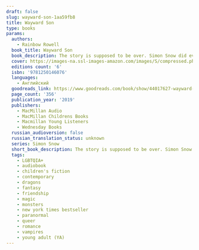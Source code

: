 ```yaml
---
draft: false
slug: wayward-son-1aa59fb8
title: Wayward Son
type: books
params:
  authors:
    - Rainbow Rowell
  book_title: Wayward Son
  book_description: The story is supposed to be over. Simon Snow did everything he was supposed to do. He beat the villain. He won the war. He even fell in love. Now comes the good part, right? Now comes the happily ever after…So why can’t Simon Snow get off the couch? What he needs, according to his best friend, is a change of scenery. He just needs to see himself in a new light…That’s how Simon and Penny and Baz end up in a vintage convertible, tearing across the American West. They find trouble, of course. (Dragons, vampires, skunk-headed things with shotguns.) And they get lost. They get so lost, they start to wonder whether they ever knew where they were headed in the first place…With Wayward Son, Rainbow Rowell has written a book for everyone who ever wondered what happened to the Chosen One after he saved the day. And a book for everyone who was ever more curious about the second kiss than the first. It’s another helping of sour cherry scones with an absolutely decadent amount of butter. Come on, Simon Snow. Your hero’s journey might be over – but your life has just begun.
  cover: https://images-na.ssl-images-amazon.com/images/S/compressed.photo.goodreads.com/books/1552666477i/44017627.jpg
  editions count: '6'
  isbn: '9781250146076'
  languages:
    - Английский
  goodreads_link: https://www.goodreads.com/book/show/44017627-wayward-son
  page_count: '356'
  publication_year: '2019'
  publishers:
    - MacMillan Audio
    - MacMillan Childrens Books
    - Macmillan Young Listeners
    - Wednesday Books
  russian_audioversion: false
  russian_translation_status: unknown
  series: Simon Snow
  short_book_description: The story is supposed to be over. Simon Snow did everything he was supposed to do...
  tags:
    - LGBTQIA+
    - audiobook
    - children's fiction
    - contemporary
    - dragons
    - fantasy
    - friendship
    - magic
    - monsters
    - new york times bestseller
    - paranormal
    - queer
    - romance
    - vampires
    - young adult (YA)
---
```


